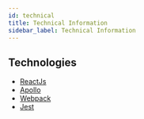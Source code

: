 ```yaml
---
id: technical
title: Technical Information
sidebar_label: Technical Information
---
```


## Technologies

- <a href="https://reactjs.org/" target="_blank" rel="noopener noreferrer">ReactJs</a>
- <a href="https://www.apollographql.com/" target="_blank" rel="noopener noreferrer">Apollo</a>
- <a href="https://webpack.js.org/" target="_blank" rel="noopener noreferrer">Webpack</a>
- <a href="https://jestjs.io/" target="_blank" rel="noopener noreferrer">Jest</a>
